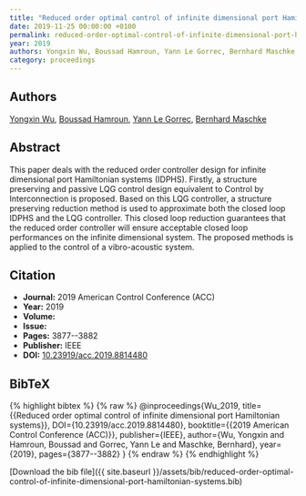```yaml
---
title: "Reduced order optimal control of infinite dimensional port Hamiltonian systems"
date: 2019-11-25 00:00:00 +0100
permalink: reduced-order-optimal-control-of-infinite-dimensional-port-hamiltonian-systems
year: 2019
authors: Yongxin Wu, Boussad Hamroun, Yann Le Gorrec, Bernhard Maschke
category: proceedings
---
```

 
## Authors
[Yongxin Wu](authors/yongxin-wu), [Boussad Hamroun](authors/boussad-hamroun), [Yann Le Gorrec](authors/yann-le-gorrec), [Bernhard Maschke](authors/bernhard-maschke)
 
## Abstract
This paper deals with the reduced order controller design for infinite dimensional port Hamiltonian systems (IDPHS). Firstly, a structure preserving and passive LQG control design equivalent to Control by Interconnection is proposed. Based on this LQG controller, a structure preserving reduction method is used to approximate both the closed loop IDPHS and the LQG controller. This closed loop reduction guarantees that the reduced order controller will ensure acceptable closed loop performances on the infinite dimensional system. The proposed methods is applied to the control of a vibro-acoustic system.
 
## Citation
- **Journal:** 2019 American Control Conference (ACC)
- **Year:** 2019
- **Volume:** 
- **Issue:** 
- **Pages:** 3877--3882
- **Publisher:** IEEE
- **DOI:** [10.23919/acc.2019.8814480](https://doi.org/10.23919/acc.2019.8814480)
 
## BibTeX
{% highlight bibtex %}
{% raw %}
@inproceedings{Wu_2019,
  title={{Reduced order optimal control of infinite dimensional port Hamiltonian systems}},
  DOI={10.23919/acc.2019.8814480},
  booktitle={{2019 American Control Conference (ACC)}},
  publisher={IEEE},
  author={Wu, Yongxin and Hamroun, Boussad and Gorrec, Yann Le and Maschke, Bernhard},
  year={2019},
  pages={3877--3882}
}
{% endraw %}
{% endhighlight %}
 
[Download the bib file]({{ site.baseurl }}/assets/bib/reduced-order-optimal-control-of-infinite-dimensional-port-hamiltonian-systems.bib)
 
